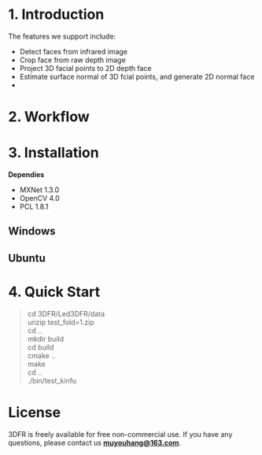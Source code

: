 # 1. Introduction
The features we support include:
-   Detect faces from infrared image
-   Crop face from raw depth image
-   Project 3D facial points to 2D depth face
-   Estimate surface normal of 3D fcial points, and generate 2D normal face
-   
# 2. Workflow

# 3. Installation

**Dependies**
- MXNet     1.3.0
- OpenCV    4.0
- PCL       1.8.1

## Windows

## Ubuntu

# 4. Quick Start
> cd 3DFR/Led3DFR/data  
> unzip test_fold=1.zip  
> cd ..  
> mkdir build  
> cd build  
> cmake ..  
> make  
> cd ..  
> ./bin/test_kinfu
# License
3DFR is freely available for free non-commercial use. If you have any questions, please contact us **muyouhang@163.com**.
